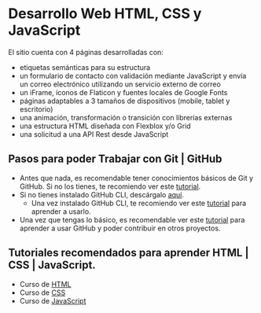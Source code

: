 # Desarrollo Web HTML, CSS y JavaScript
El sitio cuenta con 4 páginas desarrolladas con:
- etiquetas semánticas para su estructura
- un formulario de contacto con validación mediante JavaScript y envía un correo electrónico utilizando un servicio externo de correo
- un iFrame, íconos de Flaticon y fuentes locales de Google Fonts
- páginas adaptables a 3 tamaños de dispositivos (mobile, tablet y escritorio)
- una animación, transformación o transición con librerías externas
- una estructura HTML diseñada con Flexblox y/o Grid
- una solicitud a una API Rest desde JavaScript

## Pasos para poder Trabajar con Git | GitHub

- Antes que nada, es recomendable tener conocimientos básicos de Git y GitHub. Si no los tienes, te recomiendo ver este [tutorial](https://www.youtube.com/watch?v=VdGzPZ31ts8).
- Si no tienes instalado GitHub CLI, descárgalo [aquí](https://cli.github.com/).
    - Una vez instalado GitHub CLI, te recomiendo ver este [tutorial](https://www.youtube.com/watch?v=oZRFOkLUZdk) para aprender a usarlo.
- Una vez que tengas lo básico, es recomendable ver este [tutorial](https://www.youtube.com/watch?v=niPExbK8lSw) para aprender a usar GitHub y poder contribuir en otros proyectos.
    
## Tutoriales recomendados para aprender HTML | CSS | JavaScript.

- Curso de [HTML](https://www.youtube.com/watch?v=3nYLTiY5skU)
- Curso de [CSS](https://www.youtube.com/watch?v=hrxjBqZWsb0)
- Curso de [JavaScript](https://www.youtube.com/watch?v=QoC4RxNIs5M)
